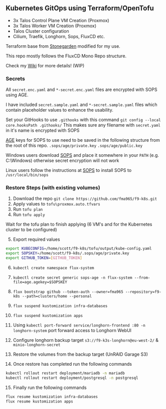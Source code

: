## Kubernetes GitOps using Terraform/OpenTofu
- 3x Talos Control Plane VM Creation (Proxmox)
- 3x Talos Worker VM Creation (Proxmox)
- Talos Cluster configuration
- Cilium, Traefik, Longhorn, Sops, FluxCD etc.

Terraform base from [Stonegarden](https://blog.stonegarden.dev/articles/2024/08/talos-proxmox-tofu/) modified for my use.

This repo mostly follows the FluxCD Mono Repo structure.

Check my [Wiki](https://wiki.f9.casa) for more details! (WIP)

### Secrets
All `secret.enc.yaml` and `*-secret.enc.yaml` files are encrypted with SOPS using AGE.

I have included `secret.sample.yaml` and `*-secret.sample.yaml` files which contain placeholder values to enhance the usability.

Set your GitHooks to use `.githooks` with this command
`git config --local core.hooksPath .githooks/`
This makes sure any filename with `secret.yaml` in it's name is encrypted with SOPS

[AGE](https://github.com/FiloSottile/age) keys for SOPS to use need to be saved in the following structure from the root of this repo.
`.sops/age/private.key` 
`.sops/age/public.key` 

Windows users download [SOPS](https://github.com/getsops/sops/releases/latest) and place it somewhere in your `PATH` (e.g. C:\Windows) otherwise secret encryption will not work

Linux users follow the instructions at [SOPS](https://github.com/getsops/sops/releases/latest) to install SOPS to `/usr/local/bin/sops`



### Restore Steps (with existing volumes)

1. Download the repo `git clone https://github.com/fma965/f9-k8s.git`
2. Apply values to `tofu\proxmox.auto.tfvars`
3. Run `tofu plan`
4. Run `tofu apply`

Wait for the tofu plan to finish applying
(6 VM's and for the Kubernetes cluster to be configured)

5. Export required values
```bash
export KUBECONFIG=/home/scott/f9-k8s/tofu/output/kube-config.yaml
export SOPSKEY=/home/scott/f9-k8s/.sops/age/private.key
export GITHUB_TOKEN=[GITHUB_TOKEN]
```

6. `kubectl create namespace flux-system`
7. `kubectl create secret generic sops-age -n flux-system --from-file=age.agekey=$SOPSKEY`
8. `flux bootstrap github --token-auth --owner=fma965 --repository=f9-k8s --path=clusters/home --personal`
9. `flux suspend kustomization infra-databases`
10. `flux suspend kustomization apps`

11. Using `kubectl port-forward service/longhorn-frontend :80 -n longhorn-system` port forward access to Longhorn WebUI
12. Configure longhorn backup target `s3://f9-k3s-longhorn@eu-west-2/` & `minio-longhorn-secret`
13. Restore the volumes from the backup target (UnRAID Garage S3)
14. Once restore has completed run the following commands
```bash
kubectl rollout restart deployment/mariadb -n mariadb
kubectl rollout restart deployment/postgresql -n postgresql
```
15. Finally run the following commands
```bash
flux resume kustomization infra-databases
flux resume kustomization apps
```
